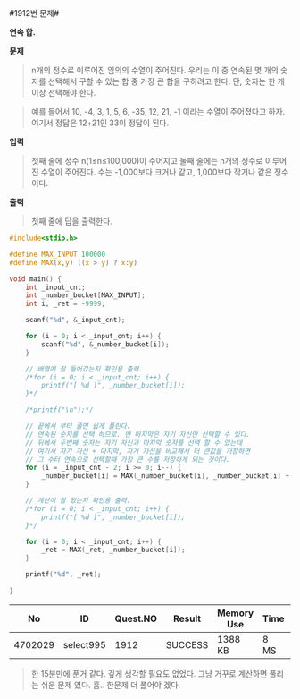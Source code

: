 #1912번 문제#

**연속 합.**

**문제**
> n개의 정수로 이루어진 임의의 수열이 주어진다. 우리는 이 중 연속된 몇 개의 숫자를 선택해서 구할 수 있는 합 중 가장 큰 합을 구하려고 한다. 단, 숫자는 한 개 이상 선택해야 한다.

> 예를 들어서 10, -4, 3, 1, 5, 6, -35, 12, 21, -1 이라는 수열이 주어졌다고 하자. 여기서 정답은 12+21인 33이 정답이 된다.

**입력**
> 첫째 줄에 정수 n(1≤n≤100,000)이 주어지고 둘째 줄에는 n개의 정수로 이루어진 수열이 주어진다. 수는 -1,000보다 크거나 같고, 1,000보다 작거나 같은 정수이다.

**출력**
> 첫째 줄에 답을 출력한다.

``` c
#include<stdio.h>

#define MAX_INPUT 100000
#define MAX(x,y) ((x > y) ? x:y)

void main() {
	int _input_cnt;
	int _number_bucket[MAX_INPUT];
	int i, _ret = -9999;

	scanf("%d", &_input_cnt);

	for (i = 0; i < _input_cnt; i++) {
		scanf("%d", &_number_bucket[i]);
	}

	// 배열에 잘 들어갔는지 확인용 출력.
	/*for (i = 0; i < _input_cnt; i++) {
		printf("[ %d ]", _number_bucket[i]);
	}*/

	/*printf("\n");*/

	// 끝에서 부터 풀면 쉽게 풀린다.
	// 연속된 숫자를 선택 하므로. 맨 마지막은 자기 자신만 선택할 수 있다.
	// 뒤에서 두번째 숫자는 자기 자신과 마지막 숫자를 선택 할 수 있는데
	// 여기서 자기 자신 + 마지막, 자기 자신을 비교해서 더 큰값을 저장하면
	// 그 수터 연속으로 선택할때 가장 큰 수를 저장하게 되는 것이다.
	for (i = _input_cnt - 2; i >= 0; i--) {
		_number_bucket[i] = MAX(_number_bucket[i], _number_bucket[i] + _number_bucket[i + 1]);
	}

	// 계산이 잘 됬는지 확인용 출력.
	/*for (i = 0; i < _input_cnt; i++) {
		printf("[ %d ]", _number_bucket[i]);
	}*/

	for (i = 0; i < _input_cnt; i++) {
		_ret = MAX(_ret, _number_bucket[i]);
	}

	printf("%d", _ret);
	
}
```

| No      | ID        | Quest.NO | Result  | Memory Use | Time | lanaguage | Code Length |
|---------|-----------|----------|---------|------------|------|-----------|-------------|
| 4702029 | select995 | 1912     | SUCCESS | 1388 KB    | 8 MS | C         | 1258 B      |

> 한 15분만에 푼거 같다. 깊게 생각할 필요도 없었다. 그냥 거꾸로 계산하면 풀리는 쉬운 문제 였다. 흠.. 한문제 더 풀어야 겠다.